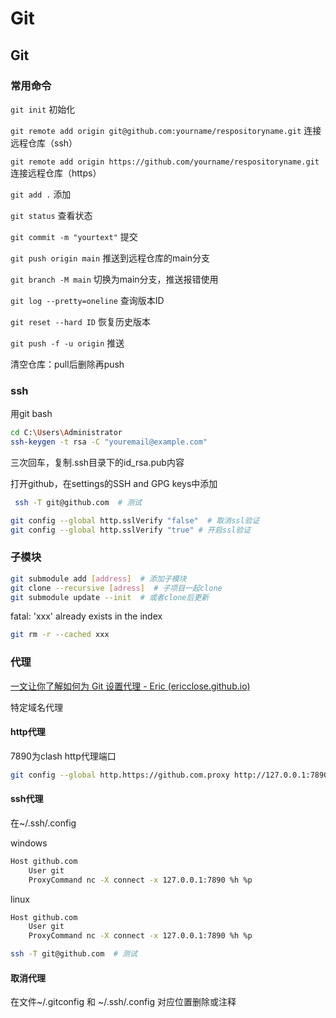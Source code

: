 # Git


## Git

### 常用命令

`git init` 初始化

`git remote add origin git@github.com:yourname/respositoryname.git`  连接远程仓库（ssh）

`git remote add origin https://github.com/yourname/respositoryname.git` 连接远程仓库（https）

`git add .`  添加

`git status`  查看状态

`git commit -m "yourtext"`  提交

`git push origin main` 推送到远程仓库的main分支

`git branch -M main`  切换为main分支，推送报错使用



`git log --pretty=oneline`  查询版本ID

`git reset --hard ID`  恢复历史版本

`git push -f -u origin`  推送



清空仓库：pull后删除再push



### ssh

用git bash

```bash
cd C:\Users\Administrator
ssh-keygen -t rsa -C "youremail@example.com"
```

三次回车，复制.ssh目录下的id_rsa.pub内容

打开github，在settings的SSH and GPG keys中添加

```bash
 ssh -T git@github.com  # 测试
```

```bash
git config --global http.sslVerify "false"  # 取消ssl验证
git config --global http.sslVerify "true" # 开启ssl验证
```



### 子模块

```bash
git submodule add [address]  # 添加子模块
git clone --recursive [adress]  # 子项目一起clone
git submodule update --init  # 或者clone后更新
```

fatal: 'xxx' already exists in the index

```bash
git rm -r --cached xxx
```



### 代理

[一文让你了解如何为 Git 设置代理 - Eric (ericclose.github.io)](https://ericclose.github.io/git-proxy-config.html)

特定域名代理

#### http代理

7890为clash http代理端口

```bash
git config --global http.https://github.com.proxy http://127.0.0.1:7890
```

#### ssh代理

在~/.ssh/.config

windows

```bash
Host github.com
    User git
    ProxyCommand nc -X connect -x 127.0.0.1:7890 %h %p
```

linux

```bash
Host github.com
    User git
    ProxyCommand nc -X connect -x 127.0.0.1:7890 %h %p
```

```bash
ssh -T git@github.com  # 测试
```

#### 取消代理

在文件~/.gitconfig 和 ~/.ssh/.config 对应位置删除或注释


